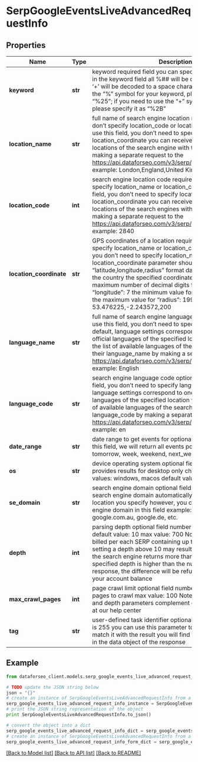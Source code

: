 # SerpGoogleEventsLiveAdvancedRequestInfo


## Properties

Name | Type | Description | Notes
------------ | ------------- | ------------- | -------------
**keyword** | **str** | keyword required field you can specify up to 700 symbols in the keyword field all %## will be decoded (plus symbol ‘+’ will be decoded to a space character) if you need to use the “%” symbol for your keyword, please specify it as “%25”; if you need to use the “+” symbol for your keyword, please specify it as “%2B” | [optional] 
**location_name** | **str** | full name of search engine location required field if you don’t specify location_code or location_coordinate if you use this field, you don’t need to specify location_code or location_coordinate you can receive the list of available locations of the search engine with their location_name by making a separate request to the https://api.dataforseo.com/v3/serp/google/events/locations example: London,England,United Kingdom | [optional] 
**location_code** | **int** | search engine location code required field if you don’t specify location_name or location_coordinate if you use this field, you don’t need to specify location_name or location_coordinate you can receive the list of available locations of the search engines with their location_code by making a separate request to the https://api.dataforseo.com/v3/serp/google/events/locations example: 2840 | [optional] 
**location_coordinate** | **str** | GPS coordinates of a location required field if you don’t specify location_name or location_code if you use this field, you don’t need to specify location_name or location_code location_coordinate parameter should be specified in the “latitude,longitude,radius” format data will be provided for the country the specified coordinates belong to the maximum number of decimal digits for “latitude” and “longitude”: 7 the minimum value for “radius”: 199.9 (mm) the maximum value for “radius”: 199999 (mm) example: 53.476225,-2.243572,200 | [optional] 
**language_name** | **str** | full name of search engine language optional field if you use this field, you don’t need to specify language_code by default, language settings correspond to one of the local official languages of the specified location you can receive the list of available languages of the search engine with their language_name by making a separate request to the https://api.dataforseo.com/v3/serp/google/languages example: English | [optional] 
**language_code** | **str** | search engine language code optional field if you use this field, you don’t need to specify language_name by default, language settings correspond to one of the local official languages of the specified location you can receive the list of available languages of the search engine with their language_code by making a separate request to the https://api.dataforseo.com/v3/serp/google/languages example: en | [optional] 
**date_range** | **str** | date range to get events for optional field if you do not use this field, we will return all events possible values: today, tomorrow, week, weekend, next_week, month, next_month | [optional] 
**os** | **str** | device operating system optional field note that this API provides results for desktop only choose from the following values: windows, macos default value: windows | [optional] 
**se_domain** | **str** | search engine domain optional field we choose the relevant search engine domain automatically according to the location you specify however, you can set a custom search engine domain in this field example: google.co.uk, google.com.au, google.de, etc. | [optional] 
**depth** | **int** | parsing depth optional field number of results in SERP default value: 10 max value: 700 Note: your account will be billed per each SERP containing up to 10 results; thus, setting a depth above 10 may result in additional charges if the search engine returns more than 10 results; if the specified depth is higher than the number of results in the response, the difference will be refunded automatically to your account balance | [optional] 
**max_crawl_pages** | **int** | page crawl limit optional field number of search results pages to crawl max value: 100 Note: the max_crawl_pages and depth parameters complement each other; learn more at our help center | [optional] 
**tag** | **str** | user-defined task identifier optional field the character limit is 255 you can use this parameter to identify the task and match it with the result you will find the specified tag value in the data object of the response | [optional] 

## Example

```python
from dataforseo_client.models.serp_google_events_live_advanced_request_info import SerpGoogleEventsLiveAdvancedRequestInfo

# TODO update the JSON string below
json = "{}"
# create an instance of SerpGoogleEventsLiveAdvancedRequestInfo from a JSON string
serp_google_events_live_advanced_request_info_instance = SerpGoogleEventsLiveAdvancedRequestInfo.from_json(json)
# print the JSON string representation of the object
print SerpGoogleEventsLiveAdvancedRequestInfo.to_json()

# convert the object into a dict
serp_google_events_live_advanced_request_info_dict = serp_google_events_live_advanced_request_info_instance.to_dict()
# create an instance of SerpGoogleEventsLiveAdvancedRequestInfo from a dict
serp_google_events_live_advanced_request_info_form_dict = serp_google_events_live_advanced_request_info.from_dict(serp_google_events_live_advanced_request_info_dict)
```
[[Back to Model list]](../README.md#documentation-for-models) [[Back to API list]](../README.md#documentation-for-api-endpoints) [[Back to README]](../README.md)


